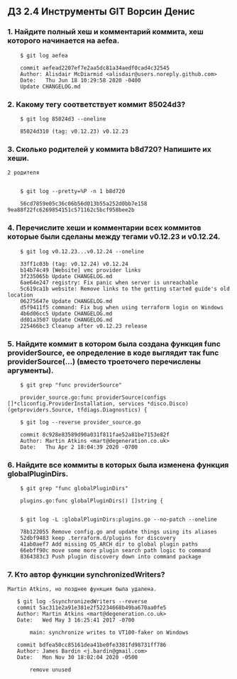 ## ДЗ 2.4 Инструменты GIT Ворсин Денис


### 1. Найдите полный хеш и комментарий коммита, хеш которого начинается на aefea.


	    $ git log aefea
	
	    commit aefead2207ef7e2aa5dc81a34aedf0cad4c32545
	    Author: Alisdair McDiarmid <alisdair@users.noreply.github.com>
	    Date:   Thu Jun 18 10:29:58 2020 -0400
	    Update CHANGELOG.md


###  2. Какому тегу соответствует коммит 85024d3?
   

	    $ git log 85024d3 --oneline
	
	    85024d310 (tag: v0.12.23) v0.12.23



### 3. Сколько родителей у коммита b8d720? Напишите их хеши.
    2 родителя
      

	    $ git log --pretty=%P -n 1 b8d720
	
	    56cd7859e05c36c06b56d013b55a252d0bb7e158 9ea88f22fc6269854151c571162c5bcf958bee2b


### 4. Перечислите хеши и комментарии всех коммитов которые были сделаны между тегами v0.12.23 и v0.12.24.


	    $ git log v0.12.23...v0.12.24 --oneline
	
	    33ff1c03b (tag: v0.12.24) v0.12.24
	    b14b74c49 [Website] vmc provider links
	    3f235065b Update CHANGELOG.md
	    6ae64e247 registry: Fix panic when server is unreachable
	    5c619ca1b website: Remove links to the getting started guide's old location
	    06275647e Update CHANGELOG.md
	    d5f9411f5 command: Fix bug when using terraform login on Windows
	    4b6d06cc5 Update CHANGELOG.md
	    dd01a3507 Update CHANGELOG.md
	    225466bc3 Cleanup after v0.12.23 release


### 5. Найдите коммит в котором была создана функция func providerSource, ее определение в коде выглядит так func providerSource(...) (вместо троеточего перечислены аргументы).


	    $ git grep "func providerSource"
	 
	    provider_source.go:func providerSource(configs []*cliconfig.ProviderInstallation, services *disco.Disco) (getproviders.Source, tfdiags.Diagnostics) {
	
	    $ git log --reverse provider_source.go 
	
	    commit 8c928e83589d90a031f811fae52a81be7153e82f
	    Author: Martin Atkins <mart@degeneration.co.uk>
	    Date:   Thu Apr 2 18:04:39 2020 -0700



### 6. Найдите все коммиты в которых была изменена функция globalPluginDirs.


	    $ git grep "func globalPluginDirs"
	
	    plugins.go:func globalPluginDirs() []string {
	
		
	    $ git log -L :globalPluginDirs:plugins.go --no-patch --oneline
	
	    78b122055 Remove config.go and update things using its aliases
	    52dbf9483 keep .terraform.d/plugins for discovery
	    41ab0aef7 Add missing OS_ARCH dir to global plugin paths
	    66ebff90c move some more plugin search path logic to command
	    8364383c3 Push plugin discovery down into command package
	


### 7. Кто автор функции synchronizedWriters?
    Martin Atkins, но позднее функция была удалена. 

	   $ git log -SsynchronizedWriters --reverse
	   commit 5ac311e2a91e381e2f52234668b49ba670aa0fe5
	   Author: Martin Atkins <mart@degeneration.co.uk>
	   Date:   Wed May 3 16:25:41 2017 -0700

	       main: synchronize writes to VT100-faker on Windows
    
	   commit bdfea50cc85161dea41be0fe3381fd98731ff786
	   Author: James Bardin <j.bardin@gmail.com>
	   Date:   Mon Nov 30 18:02:04 2020 -0500
	   
	       remove unused

